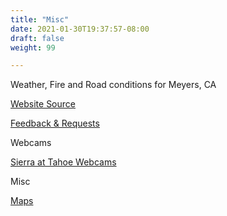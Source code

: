 ```yaml
---
title: "Misc"
date: 2021-01-30T19:37:57-08:00
draft: false
weight: 99

---
```


Weather, Fire and Road conditions for Meyers, CA

<a target="_blank" href="https://github.com/andyl/xmeyers">Website Source</a> 

<a target="_blank" href="https://github.com/andyl/xmeyers/issues">Feedback & Requests</a> 

Webcams

<a target="_blank" href="https://www.sierraattahoe.com/live-cams/">
  Sierra at Tahoe Webcams
</a>

Misc

<a target="_blank" href="/xmeyers/maps/">Maps</a>
